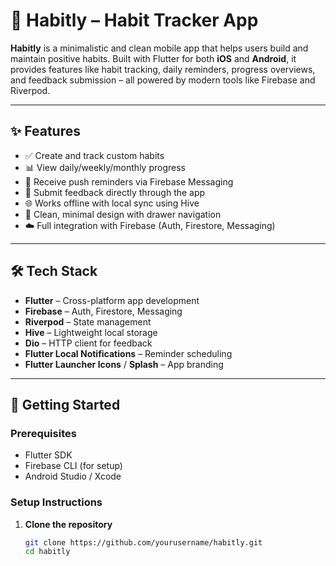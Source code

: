 # 📱 Habitly – Habit Tracker App

**Habitly** is a minimalistic and clean mobile app that helps users build and maintain positive habits. Built with Flutter for both **iOS** and **Android**, it provides features like habit tracking, daily reminders, progress overviews, and feedback submission – all powered by modern tools like Firebase and Riverpod.

---

## ✨ Features

- ✅ Create and track custom habits
- 📊 View daily/weekly/monthly progress
- 🔔 Receive push reminders via Firebase Messaging
- 📝 Submit feedback directly through the app
- 🌐 Works offline with local sync using Hive
- 🎯 Clean, minimal design with drawer navigation
- ☁️ Full integration with Firebase (Auth, Firestore, Messaging)

---

## 🛠️ Tech Stack

- **Flutter** – Cross-platform app development
- **Firebase** – Auth, Firestore, Messaging
- **Riverpod** – State management
- **Hive** – Lightweight local storage
- **Dio** – HTTP client for feedback
- **Flutter Local Notifications** – Reminder scheduling
- **Flutter Launcher Icons** / **Splash** – App branding

---

## 🚀 Getting Started

### Prerequisites

- Flutter SDK
- Firebase CLI (for setup)
- Android Studio / Xcode

### Setup Instructions

1. **Clone the repository**
   ```bash
   git clone https://github.com/yourusername/habitly.git
   cd habitly
